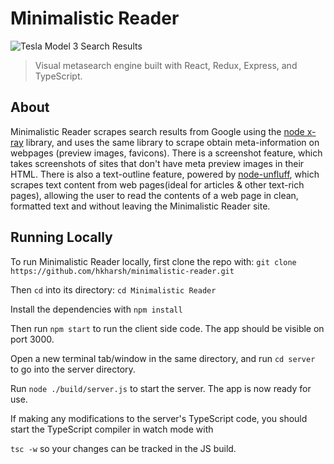 # Minimalistic Reader

![Tesla Model 3 Search Results](https://i.imgur.com/W4DRwiS.png)

>Visual metasearch engine built with React, Redux, Express, and TypeScript.

## About
Minimalistic Reader scrapes search results from Google using the [node x-ray](https://github.com/matthewmueller/x-ray) library, and uses the same library to scrape obtain meta-information on webpages (preview images, favicons). There is a screenshot feature, which takes screenshots of sites that don't have meta preview images in their HTML. There is also a text-outline feature, powered by [node-unfluff](https://github.com/ageitgey/node-unfluff), which scrapes text content from web pages(ideal for articles & other text-rich pages), allowing the user to read the contents of a web page in clean, formatted text and without leaving the Minimalistic Reader site.

## Running Locally
To run Minimalistic Reader locally, first clone the repo with: `git clone https://github.com/hkharsh/minimalistic-reader.git`


Then `cd` into its directory:  `cd Minimalistic Reader`

Install the dependencies with `npm install`

Then run `npm start` to run the client side code. The app should be visible on port 3000.

Open a new terminal tab/window in the same directory, and run `cd server` to go into the server directory.

Run `node ./build/server.js` to start the server. The app is now ready for use.

If making any modifications to the server's TypeScript code, you should start the TypeScript compiler in watch mode with

 `tsc -w` so your changes can be tracked in the JS build.



